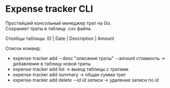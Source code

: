 # **Expense tracker CLI**

Простейший консольный менеджер трат на Go.  
Сохраняет траты в таблицу *.csv* файла.  

Столбцы таблицы:
ID | Date | Description | Amount  

Список команд:
- expense-tracker add --desc "описание траты" --amount *стоимость* -> добавление в таблицу новой траты
- expense-tracker add list -> вывод таблицы с тратами
- expense-tracker add summary -> общая сумма трат
- expense-tracker add delete --id *id записи* -> удаление записи по id